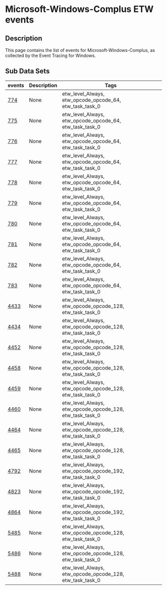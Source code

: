 # Microsoft-Windows-Complus ETW events

## Description
This page contains the list of events for Microsoft-Windows-Complus, as collected by the Event Tracing for Windows.

## Sub Data Sets
|events|Description|Tags|
|---|---|---|
|[774](events/event-774.md)|None|etw_level_Always, etw_opcode_opcode_64, etw_task_task_0|
|[775](events/event-775.md)|None|etw_level_Always, etw_opcode_opcode_64, etw_task_task_0|
|[776](events/event-776.md)|None|etw_level_Always, etw_opcode_opcode_64, etw_task_task_0|
|[777](events/event-777.md)|None|etw_level_Always, etw_opcode_opcode_64, etw_task_task_0|
|[778](events/event-778.md)|None|etw_level_Always, etw_opcode_opcode_64, etw_task_task_0|
|[779](events/event-779.md)|None|etw_level_Always, etw_opcode_opcode_64, etw_task_task_0|
|[780](events/event-780.md)|None|etw_level_Always, etw_opcode_opcode_64, etw_task_task_0|
|[781](events/event-781.md)|None|etw_level_Always, etw_opcode_opcode_64, etw_task_task_0|
|[782](events/event-782.md)|None|etw_level_Always, etw_opcode_opcode_64, etw_task_task_0|
|[783](events/event-783.md)|None|etw_level_Always, etw_opcode_opcode_64, etw_task_task_0|
|[4433](events/event-4433.md)|None|etw_level_Always, etw_opcode_opcode_128, etw_task_task_0|
|[4434](events/event-4434.md)|None|etw_level_Always, etw_opcode_opcode_128, etw_task_task_0|
|[4452](events/event-4452.md)|None|etw_level_Always, etw_opcode_opcode_128, etw_task_task_0|
|[4458](events/event-4458.md)|None|etw_level_Always, etw_opcode_opcode_128, etw_task_task_0|
|[4459](events/event-4459.md)|None|etw_level_Always, etw_opcode_opcode_128, etw_task_task_0|
|[4460](events/event-4460.md)|None|etw_level_Always, etw_opcode_opcode_128, etw_task_task_0|
|[4464](events/event-4464.md)|None|etw_level_Always, etw_opcode_opcode_128, etw_task_task_0|
|[4465](events/event-4465.md)|None|etw_level_Always, etw_opcode_opcode_128, etw_task_task_0|
|[4792](events/event-4792.md)|None|etw_level_Always, etw_opcode_opcode_192, etw_task_task_0|
|[4823](events/event-4823.md)|None|etw_level_Always, etw_opcode_opcode_192, etw_task_task_0|
|[4864](events/event-4864.md)|None|etw_level_Always, etw_opcode_opcode_192, etw_task_task_0|
|[5485](events/event-5485.md)|None|etw_level_Always, etw_opcode_opcode_128, etw_task_task_0|
|[5486](events/event-5486.md)|None|etw_level_Always, etw_opcode_opcode_128, etw_task_task_0|
|[5488](events/event-5488.md)|None|etw_level_Always, etw_opcode_opcode_128, etw_task_task_0|
